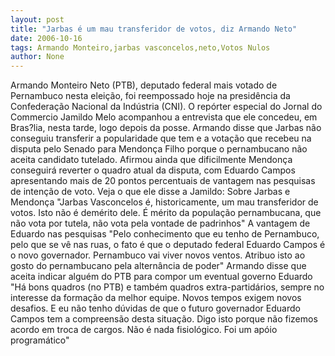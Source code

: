 ```yaml
---
layout: post
title: "Jarbas é um mau transferidor de votos, diz Armando Neto"
date: 2006-10-16
tags: Armando Monteiro,jarbas vasconcelos,neto,Votos Nulos
author: None
---
```

Armando Monteiro Neto (PTB), deputado federal mais votado de Pernambuco nesta eleição, foi reempossado hoje na presidência da Confederação Nacional da Indústria (CNI). 
O repórter especial do Jornal do Commercio Jamildo Melo acompanhou a entrevista que ele concedeu, em Bras?lia, nesta tarde, logo depois da posse.
Armando disse que Jarbas não conseguiu transferir a popularidade que tem e a votação que recebeu na disputa pelo Senado para Mendonça Filho porque o pernambucano não aceita candidato tutelado. 
Afirmou ainda que dificilmente Mendonça conseguirá reverter o quadro atual da disputa, com Eduardo Campos apresentando mais de 20 pontos percentuais de vantagem nas pesquisas de intenção de voto.
Veja o que ele disse a Jamildo:
Sobre Jarbas e Mendonça
\"Jarbas Vasconcelos é,
 historicamente, um mau transferidor de votos. Isto não é demérito dele. É mérito da população pernambucana, que não vota por tutela, não vota pela vontade de padrinhos\" 
A vantagem de Eduardo nas pesquisas
\"Pelo conhecimento que eu tenho de Pernambuco, pelo que se vê nas ruas, o fato é que o deputado federal Eduardo Campos é o novo governador. Pernambuco vai viver novos ventos. Atribuo isto ao gosto do pernambucano pela alternância de poder\"
Armando disse que aceita indicar alguém do PTB para compor um eventual governo Eduardo
\"Há bons quadros (no PTB) e também quadros extra-partidários, sempre no interesse da formação da melhor equipe. Novos tempos exigem novos desafios. E eu não tenho dúvidas de que o futuro governador Eduardo Campos tem a compreensão desta situação. Digo isto porque não fizemos acordo em troca de cargos. Não é nada fisiológico. Foi um apóio programático\" 